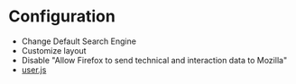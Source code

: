 # Configuration
* Change Default Search Engine
* Customize layout
* Disable "Allow Firefox to send technical and interaction data to Mozilla"
* [user.js](user.js)
